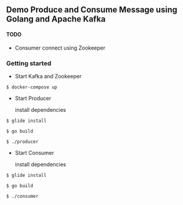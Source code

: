 ## Demo Produce and Consume Message using Golang and Apache Kafka

#### TODO
- Consumer connect using Zookeeper

### Getting started

- Start Kafka and Zookeeper
```shell
$ docker-compose up
```

- Start Producer

  install dependencies
```shell
$ glide install
```
```shell
$ go build
```
```shell
$ ./producer
```

- Start Consumer

  install dependencies
```shell
$ glide install
```
```shell
$ go build
```
```shell
$ ./consumer
```